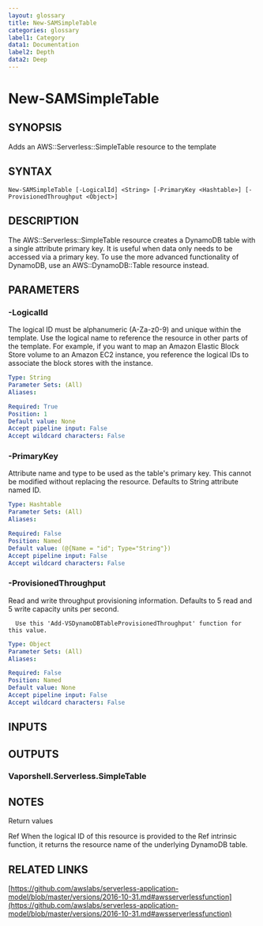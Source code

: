 ```yaml
---
layout: glossary
title: New-SAMSimpleTable
categories: glossary
label1: Category
data1: Documentation
label2: Depth
data2: Deep
---
```


# New-SAMSimpleTable

## SYNOPSIS
Adds an AWS::Serverless::SimpleTable resource to the template

## SYNTAX

```
New-SAMSimpleTable [-LogicalId] <String> [-PrimaryKey <Hashtable>] [-ProvisionedThroughput <Object>]
```

## DESCRIPTION
The AWS::Serverless::SimpleTable resource creates a DynamoDB table with a single attribute primary key.
It is useful when data only needs to be accessed via a primary key.
To use the more advanced functionality of DynamoDB, use an AWS::DynamoDB::Table resource instead.

## PARAMETERS

### -LogicalId
The logical ID must be alphanumeric (A-Za-z0-9) and unique within the template.
Use the logical name to reference the resource in other parts of the template.
For example, if you want to map an Amazon Elastic Block Store volume to an Amazon EC2 instance, you reference the logical IDs to associate the block stores with the instance.

```yaml
Type: String
Parameter Sets: (All)
Aliases: 

Required: True
Position: 1
Default value: None
Accept pipeline input: False
Accept wildcard characters: False
```

### -PrimaryKey
Attribute name and type to be used as the table's primary key.
This cannot be modified without replacing the resource.
Defaults to String attribute named ID.

```yaml
Type: Hashtable
Parameter Sets: (All)
Aliases: 

Required: False
Position: Named
Default value: (@{Name = "id"; Type="String"})
Accept pipeline input: False
Accept wildcard characters: False
```

### -ProvisionedThroughput
Read and write throughput provisioning information.
Defaults to 5 read and 5 write capacity units per second.

      Use this 'Add-VSDynamoDBTableProvisionedThroughput' function for this value.

```yaml
Type: Object
Parameter Sets: (All)
Aliases: 

Required: False
Position: Named
Default value: None
Accept pipeline input: False
Accept wildcard characters: False
```

## INPUTS

## OUTPUTS

### Vaporshell.Serverless.SimpleTable

## NOTES
Return values

Ref
When the logical ID of this resource is provided to the Ref intrinsic function, it returns the resource name of the underlying DynamoDB table.

## RELATED LINKS

[https://github.com/awslabs/serverless-application-model/blob/master/versions/2016-10-31.md#awsserverlessfunction](https://github.com/awslabs/serverless-application-model/blob/master/versions/2016-10-31.md#awsserverlessfunction)

